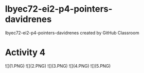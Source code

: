 # lbyec72-ei2-p4-pointers-davidrenes
lbyec72-ei2-p4-pointers-davidrenes created by GitHub Classroom
<h1>Activity 4</h1>
![](1.PNG)
![](2.PNG)
![](3.PNG)
![](4.PNG)
![](5.PNG)
